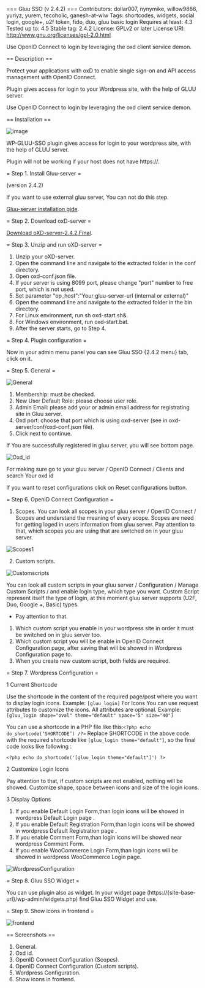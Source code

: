 === Gluu SSO (v 2.4.2) ===
Contributors: dollar007, nynymike, willow9886, yuriyz, yurem, tecoholic, ganesh-at-wiw
Tags: shortcodes, widgets, social login, google+, u2f token, fido, duo, gluu basic login
Requires at least: 4.3
Tested up to: 4.5
Stable tag: 2.4.2
License: GPLv2 or later
License URI: http://www.gnu.org/licenses/gpl-2.0.html

Use OpenID Connect to login by leveraging the oxd client service demon.

== Description ==

Protect your applications with oxD to enable single sign-on and API access management with OpenID Connect.

Plugin gives access for login to your Wordpress site, with the help of GLUU server.

Use OpenID Connect to login by leveraging the oxd client service demon.

== Installation ==

![image](https://raw.githubusercontent.com/GluuFederation/gluu-wordpress-oxd-login-plugin/master/plugin.jpg)

WP-GLUU-SSO plugin gives access for login to your wordpress site, with the help of GLUU server.

Plugin will not be working if your host does not have https://.

= Step 1. Install Gluu-server =

(version 2.4.2)

If you want to use external gluu server, You can not do this step.

[Gluu-server installation gide](https://www.gluu.org/docs/deployment/).

= Step 2. Download oxD-server =

[Download oXD-server-2.4.2.Final](https://ox.gluu.org/maven/org/xdi/oxd-server/2.4.2.Final/oxd-server-2.4.2.Final-distribution.zip).

= Step 3. Unzip and run oXD-server =

1. Unzip your oXD-server.
2. Open the command line and navigate to the extracted folder in the conf directory.
3. Open oxd-conf.json file.
4. If your server is using 8099 port, please change "port" number to free port, which is not used.
5. Set parameter "op_host":"Your gluu-server-url (internal or external)"
6. Open the command line and navigate to the extracted folder in the bin directory.
7. For Linux environment, run sh oxd-start.sh&.
8. For Windows environment, run oxd-start.bat.
9. After the server starts, go to Step 4.

= Step 4. Plugin configuration =

Now in your admin menu panel you can see Gluu SSO {2.4.2 menu} tab, click on it.

= Step 5. General =

![General](https://raw.githubusercontent.com/GluuFederation/gluu-wordpress-sso-login-plugin/master/wp-sso-2.4.2/docu/1.png)

1. Membership: must be checked.
2. New User Default Role: please choose user role.
3. Admin Email: please add your or admin email address for registrating site in Gluu server.
4. Oxd port: choose that port which is using oxd-server (see in oxd-server/conf/oxd-conf.json file).
5. Click next to continue.

If You are successfully registered in gluu server, you will see bottom page.

![Oxd_id](https://raw.githubusercontent.com/GluuFederation/gluu-wordpress-sso-login-plugin/master/wp-sso-2.4.2/docu/2.png)

For making sure go to your gluu server / OpenID Connect / Clients and search  Your oxd id

If you want to reset configurations click on Reset configurations button.

= Step 6. OpenID Connect Configuration =

1. Scopes.
You can look all scopes in your gluu server / OpenID Connect / Scopes and understand the meaning of  every scope.
Scopes are need for getting loged in users information from gluu server.
Pay attention to that, which scopes you are using that are switched on in your gluu server.

![Scopes1](https://raw.githubusercontent.com/GluuFederation/gluu-wordpress-sso-login-plugin/master/wp-sso-2.4.2/docu/3.png)

2. Custom scripts.

![Customscripts](https://raw.githubusercontent.com/GluuFederation/gluu-wordpress-sso-login-plugin/master/wp-sso-2.4.2/docu/5.png)

You can look all custom scripts in your gluu server / Configuration / Manage Custom Scripts / and enable login type, which type you want.
Custom Script represent itself the type of login, at this moment gluu server supports (U2F, Duo, Google +, Basic) types.

- Pay attention to that.

1. Which custom script you enable in your wordpress site in order it must be switched on in gluu server too.
2. Which custom script you will be enable in OpenID Connect Configuration page, after saving that will be showed in Wordpress Configuration page to.
3. When you create new custom script, both fields are required.

= Step 7. Wordpress Configuration =

1 Current Shortcode

Use the shortcode in the content of the required page/post where you want to display login icons.
Example: ```[gluu_login]```
For Icons
You can use request attributes to customize the icons. All attributes are optional.
Example: ```[gluu_login shape="oval" theme="default" space="5" size="40"]```

You can use a shortcode in a PHP file like this:```<?php echo do_shortcode(‘SHORTCODE’) /?>```
Replace SHORTCODE in the above code with the required shortcode like ```[gluu_login theme="default"]```, so the final code looks like following :
```
<?php echo do_shortcode('[gluu_login theme="default"]') ?>
```

2 Customize Login Icons

Pay attention to that, if custom scripts are not enabled, nothing will be showed.
Customize shape, space between icons and size of the login icons.

3 Display Options

1. If you enable Default Login Form,than login icons will be showed in wordpress Default Login page .
2. If you enable Default Registration Form,than login icons will be showed in wordpress Default Registration page .
3. If you enable Comment Form,than login icons will be showed near wordpress Comment Form.
4. If you enable WooCommerce Login Form,than login icons will be showed in wordpress WooCommerce Login page.

![WordpressConfiguration](https://raw.githubusercontent.com/GluuFederation/gluu-wordpress-sso-login-plugin/master/wp-sso-2.4.2/docu/6.png)

= Step 8. Gluu SSO Widget =

You can use plugin also as widget.
In your widget page (https://{site-base-url}/wp-admin/widgets.php) find Gluu SSO Widget and use.

= Step 9. Show icons in frontend =

![frontend](https://raw.githubusercontent.com/GluuFederation/gluu-wordpress-sso-login-plugin/master/wp-sso-2.4.2/docu/7.png)

== Screenshots ==

1. General.
2. Oxd id.
3. OpenID Connect Configuration (Scopes).
4. OpenID Connect Configuration (Custom scripts).
5. Wordpress Configuration.
6. Show icons in frontend.

